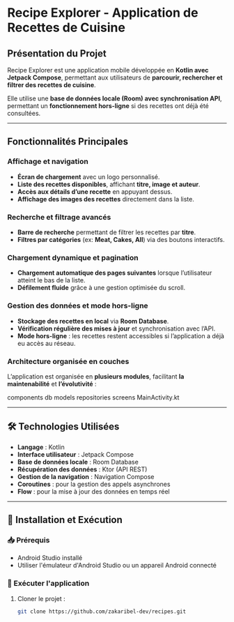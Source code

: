 # Recipe Explorer - Application de Recettes de Cuisine

## Présentation du Projet
Recipe Explorer est une application mobile développée en **Kotlin avec Jetpack Compose**, permettant aux utilisateurs de **parcourir, rechercher et filtrer des recettes de cuisine**.

Elle utilise une **base de données locale (Room) avec synchronisation API**, permettant un **fonctionnement hors-ligne** si des recettes ont déjà été consultées.

---

##  Fonctionnalités Principales

### Affichage et navigation
- **Écran de chargement** avec un logo personnalisé.
- **Liste des recettes disponibles**, affichant **titre, image et auteur**.
- **Accès aux détails d’une recette** en appuyant dessus.
- **Affichage des images des recettes** directement dans la liste.

### Recherche et filtrage avancés
- **Barre de recherche** permettant de filtrer les recettes par **titre**.
- **Filtres par catégories** (ex: **Meat, Cakes, All**) via des boutons interactifs.

### Chargement dynamique et pagination
- **Chargement automatique des pages suivantes** lorsque l’utilisateur atteint le bas de la liste.
- **Défilement fluide** grâce à une gestion optimisée du scroll.

### Gestion des données et mode hors-ligne
- **Stockage des recettes en local** via **Room Database**.
- **Vérification régulière des mises à jour** et synchronisation avec l’API.
- **Mode hors-ligne** : les recettes restent accessibles si l’application a déjà eu accès au réseau.

###  Architecture organisée en couches
L’application est organisée en **plusieurs modules**, facilitant **la maintenabilité** et **l’évolutivité** :

components
db
models
repositories
screens
MainActivity.kt

---

## 🛠️ Technologies Utilisées
- **Langage** : Kotlin
- **Interface utilisateur** : Jetpack Compose
- **Base de données locale** : Room Database
- **Récupération des données** : Ktor (API REST)
- **Gestion de la navigation** : Navigation Compose
- **Coroutines** : pour la gestion des appels asynchrones
- **Flow** : pour la mise à jour des données en temps réel

---

## 🚀 Installation et Exécution

### 📥 Prérequis
- Android Studio installé
- Utiliser l'émulateur d'Android Studio ou un appareil Android connecté

### 🏃 Exécuter l'application
1. Cloner le projet :
   ```bash
   git clone https://github.com/zakaribel-dev/recipes.git